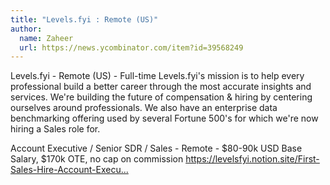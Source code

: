 ```yaml
---
title: "Levels.fyi : Remote (US)"
author:
  name: Zaheer
  url: https://news.ycombinator.com/item?id=39568249
---
```

Levels.fyi - Remote (US) - Full-time
Levels.fyi&#x27;s mission is to help every professional build a better career through the most accurate insights and services. We&#x27;re building the future of compensation &amp; hiring by centering ourselves around professionals. We also have an enterprise data benchmarking offering used by several Fortune 500&#x27;s for which we&#x27;re now hiring a Sales role for.

Account Executive &#x2F; Senior SDR &#x2F; Sales - Remote - $80-90k USD Base Salary, $170k OTE, no cap on commission
<a href="https:&#x2F;&#x2F;levelsfyi.notion.site&#x2F;First-Sales-Hire-Account-Executive-Senior-SDR-409f3cf041104f2bb268a5ec077b5da4" rel="nofollow">https:&#x2F;&#x2F;levelsfyi.notion.site&#x2F;First-Sales-Hire-Account-Execu...</a>
